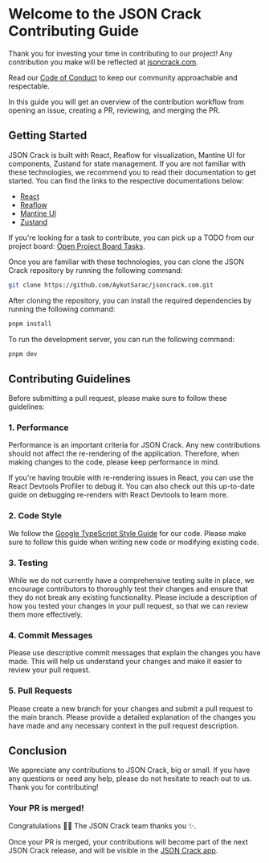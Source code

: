 # Welcome to the JSON Crack Contributing Guide <!-- omit in toc -->

Thank you for investing your time in contributing to our project! Any contribution you make will be reflected at [jsoncrack.com](https://jsoncrack.com).

Read our [Code of Conduct](./CODE_OF_CONDUCT.md) to keep our community approachable and respectable.

In this guide you will get an overview of the contribution workflow from opening an issue, creating a PR, reviewing, and merging the PR.

## Getting Started
JSON Crack is built with React, Reaflow for visualization, Mantine UI for components, Zustand for state management. If you are not familiar with these technologies, we recommend you to read their documentation to get started. You can find the links to the respective documentations below:

* [React](https://reactjs.org/docs/getting-started.html)
* [Reaflow](https://github.com/reaviz/reaflow)
* [Mantine UI](https://mantine.dev/)
* [Zustand](https://github.com/pmndrs/zustand)

If you're looking for a task to contribute, you can pick up a TODO from our project board: [Open Project Board Tasks](https://github.com/AykutSarac/jsoncrack.com/projects?query=is%3Aopen).

Once you are familiar with these technologies, you can clone the JSON Crack repository by running the following command:

```bash
git clone https://github.com/AykutSarac/jsoncrack.com.git
```

After cloning the repository, you can install the required dependencies by running the following command:

```bash
pnpm install
```

To run the development server, you can run the following command:

```bash
pnpm dev
```

## Contributing Guidelines
Before submitting a pull request, please make sure to follow these guidelines:

### 1. Performance
Performance is an important criteria for JSON Crack. Any new contributions should not affect the re-rendering of the application. Therefore, when making changes to the code, please keep performance in mind.

If you're having trouble with re-rendering issues in React, you can use the React Devtools Profiler to debug it. You can also check out this up-to-date guide on debugging re-renders with React Devtools to learn more.

### 2. Code Style
We follow the [Google TypeScript Style Guide](https://google.github.io/styleguide/tsguide.html) for our code. Please make sure to follow this guide when writing new code or modifying existing code.

### 3. Testing
While we do not currently have a comprehensive testing suite in place, we encourage contributors to thoroughly test their changes and ensure that they do not break any existing functionality. Please include a description of how you tested your changes in your pull request, so that we can review them more effectively.

### 4. Commit Messages
Please use descriptive commit messages that explain the changes you have made. This will help us understand your changes and make it easier to review your pull request.

### 5. Pull Requests
Please create a new branch for your changes and submit a pull request to the main branch. Please provide a detailed explanation of the changes you have made and any necessary context in the pull request description.

## Conclusion
We appreciate any contributions to JSON Crack, big or small. If you have any questions or need any help, please do not hesitate to reach out to us. Thank you for contributing!

### Your PR is merged!

Congratulations :tada::tada: The JSON Crack team thanks you :sparkles:.

Once your PR is merged, your contributions will become part of the next JSON Crack release, and will be visible in the [JSON Crack app](https://jsoncrack.com).
